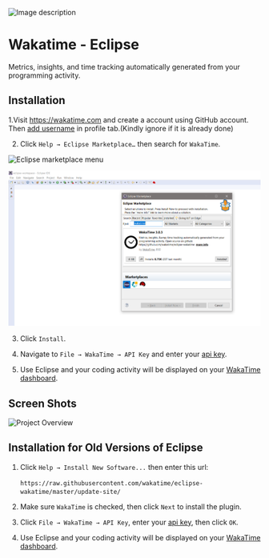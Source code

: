 ![Image description](https://i1.faceprep.in/ProGrad/prograd-logo.png)
# Wakatime - Eclipse

Metrics, insights, and time tracking automatically generated from your programming activity.


## Installation

1.Visit https://wakatime.com and create a account using GitHub account. Then [add username](https://wakatime.com/settings/profile) in profile tab.(Kindly ignore if it is already done)

2. Click `Help → Eclipse Marketplace…` then search for `WakaTime`.

![Eclipse marketplace menu](https://wakatime.com/static/img/plugins/installing/eclipse.png)

![type install](./images/type-wakatime.png)

3. Click `Install`.

4. Navigate to `File → WakaTime → API Key` and enter your [api key](https://wakatime.com/settings#apikey).

5. Use Eclipse and your coding activity will be displayed on your [WakaTime dashboard](https://wakatime.com).


## Screen Shots

![Project Overview](https://wakatime.com/static/img/ScreenShots/Screen-Shot-2016-03-21.png)



## Installation for Old Versions of Eclipse

1. Click `Help → Install New Software...` then enter this url:

    `https://raw.githubusercontent.com/wakatime/eclipse-wakatime/master/update-site/`

2. Make sure `WakaTime` is checked, then click `Next` to install the plugin.

3. Click `File → WakaTime → API Key`, enter your [api key](https://wakatime.com/settings#apikey), then click `OK`.

4. Use Eclipse and your coding activity will be displayed on your [WakaTime dashboard](https://wakatime.com).

